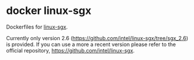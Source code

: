 # docker linux-sgx
Dockerfiles for [linux-sgx](https://github.com/intel/linux-sgx).

Currently only version 2.6 (https://github.com/intel/linux-sgx/tree/sgx_2.6) is provided. If you can use a more a recent version please refer to the official repository, https://github.com/intel/linux-sgx.
